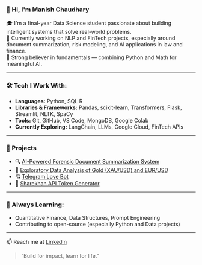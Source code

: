 ### 👋 Hi, I'm Manish Chaudhary

🎓 I'm a final-year Data Science student passionate about building intelligent systems that solve real-world problems.  
🔬 Currently working on NLP and FinTech projects, especially around document summarization, risk modeling, and AI applications in law and finance.  
🧠 Strong believer in fundamentals — combining Python and Math for meaningful AI.

---

### 🛠️ Tech I Work With:
- **Languages:** Python, SQL R
- **Libraries & Frameworks:** Pandas, scikit-learn, Transformers, Flask, Streamlit, NLTK, SpaCy
- **Tools:** Git, GitHub, VS Code, MongoDB, Google Colab
- **Currently Exploring:** LangChain, LLMs, Google Cloud, FinTech APIs

---

### 🚀 Projects
- 🔍 [AI-Powered Forensic Document Summarization System](https://github.com/february-king/AI-Powered-Forensic-Document-Summarization-System)
- 💬 [Exploratory Data Analysis of Gold (XAU/USD) and EUR/USD](https://github.com/february-king/XAUUSD-EURUSD-EDA)
- 💘 [Telegram Love Bot](https://github.com/manish3089/official_maya_bot)
- 🔐 [Sharekhan API Token Generator](https://github.com/manish3089/Token-Generator)

---

### 🌱 Always Learning:
- Quantitative Finance, Data Structures, Prompt Engineering
- Contributing to open-source (especially Python and Data projects)

---

📫 Reach me at [LinkedIn](https://www.linkedin.com/in/manishchaudhary3089)

> “Build for impact, learn for life.”
